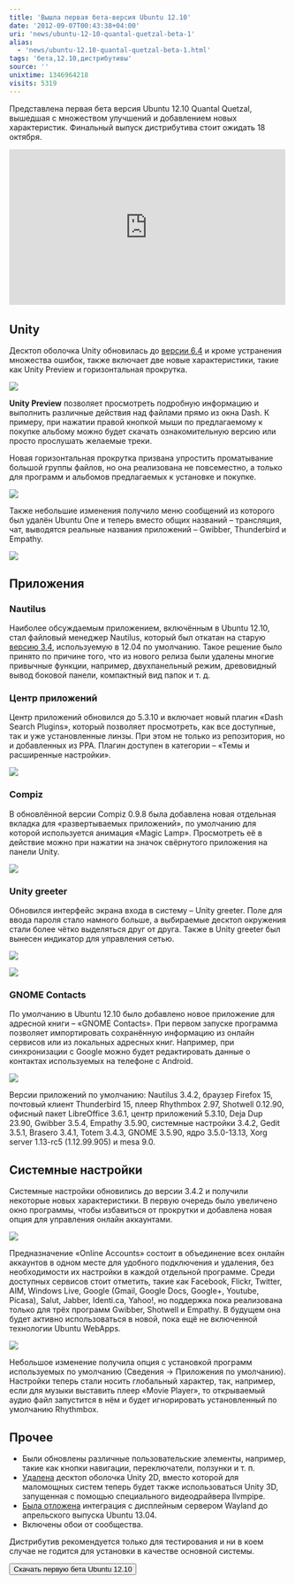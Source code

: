 ```yaml
---
title: 'Вышла первая бета-версия Ubuntu 12.10'
date: '2012-09-07T00:43:38+04:00'
uri: 'news/ubuntu-12-10-quantal-quetzal-beta-1'
alias: 
  - 'news/ubuntu-12.10-quantal-quetzal-beta-1.html'
tags: 'бета,12.10,дистрибутивы'
source: ''
unixtime: 1346964218
visits: 5319
---
```

Представлена первая бета версия Ubuntu 12.10 Quantal Quetzal, вышедшая с множеством улучшений и добавлением новых характеристик. Финальный выпуск дистрибутива стоит ожидать 18 октября.

<iframe width="500" height="281" src="http://www.youtube.com/embed/fb6IH8GMndk" frameborder="0" allowfullscreen=""></iframe> 

## Unity

Десктоп оболочка Unity обновилась до [версии 6.4](news/unity-6-4) и кроме устранения множества ошибок, также включает две новые характеристики, такие как Unity Preview и горизонтальная прокрутка.

[![](img/2012/09/07/00-00/unity-6-4-11-7915901782-o.jpg)](img/2012/09/07/00-00/unity-6-4-11-7915901782-o.jpg)

**Unity Preview** позволяет просмотреть подробную информацию и выполнить различные действия над файлами прямо из окна Dash. К примеру, при нажатии правой кнопкой мыши по предлагаемому к покупке альбому можно будет скачать ознакомительную версию или просто прослушать желаемые треки.

Новая горизонтальная прокрутка призвана упростить проматывание большой группы файлов, но она реализована не повсеместно, а только для программ и альбомов предлагаемых к установке и покупке.

[![](img/2012/09/07/00-00/unity-6-4-7-7915905572-o.jpg)](img/2012/09/07/00-00/unity-6-4-7-7915905572-o.jpg)

Также небольшие изменения получило меню сообщений из которого был удалён Ubuntu One и теперь вместо общих названий – трансляция, чат, выводятся реальные названия приложений – Gwibber, Thunderbird и Empathy.

[![](img/2012/09/07/00-00/ubuntu-12-10-beta-1-3-7945324918-o.jpg)](img/2012/09/07/00-00/ubuntu-12-10-beta-1-3-7945324918-o.jpg)

## Приложения

### Nautilus

Наиболее обсуждаемым приложением, включённым в Ubuntu 12.10, стал файловый менеджер Nautilus, который был откатан на старую [версию 3.4](news/nautilus-3-4-in-ubuntu-12-10), используемую в 12.04 по умолчанию. Такое решение было принято по причине того, что из нового релиза были удалены многие привычные функции, например, двухпанельный режим, древовидный вывод боковой панели, компактный вид папок и т. д.

### Центр приложений

Центр приложений обновился до 5.3.10 и включает новый плагин «Dash Search Plugins», который позволяет просмотреть, как все доступные, так и уже установленные линзы. При этом не только из репозитория, но и добавленных из PPA. Плагин доступен в категории – «Темы и расширенные настройки».

[![](img/2012/09/07/00-00/ubuntu-12-10-beta-1-7-7945324074-o.jpg)](img/2012/09/07/00-00/ubuntu-12-10-beta-1-7-7945324074-o.jpg)

### Compiz

В обновлённой версии Compiz 0.9.8 была добавлена новая отдельная вкладка для «развертываемых приложений», по умолчанию для которой используется анимация «Magic Lamp». Просмотреть её в действие можно при нажатии на значок свёрнутого приложения на панели Unity.

[![](img/2012/09/07/00-00/ubuntu-12-10-beta-1-6-7945324402-o.jpg)](img/2012/09/07/00-00/ubuntu-12-10-beta-1-6-7945324402-o.jpg)

### Unity greeter

Обновился интерфейс экрана входа в систему – Unity greeter. Поле для ввода пароля стало намного больше, а выбираемые десктоп окружения стали более чётко выделяться друг от друга. Также в Unity greeter был вынесен индикатор для управления сетью.

[![](img/2012/09/07/00-00/ubuntu-12-10-beta-1-5-7945324612-o.jpg)](img/2012/09/07/00-00/ubuntu-12-10-beta-1-5-7945324612-o.jpg)

[![](img/2012/09/07/00-00/ubuntu-12-10-beta-1-1-7945325590-o.jpg)](img/2012/09/07/00-00/ubuntu-12-10-beta-1-1-7945325590-o.jpg)

### GNOME Contacts

По умолчанию в Ubuntu 12.10 было добавлено новое приложение для адресной книги – «GNOME Contacts». При первом запуске программа позволяет импортировать сохранённую информацию из онлайн сервисов или из локальных адресных книг. Например, при синхронизации с Google можно будет редактировать данные о контактах используемых на телефоне с Android.

[![](img/2012/09/07/00-00/ubuntu-12-10-beta-1-8-7945323678-o.jpg)](img/2012/09/07/00-00/ubuntu-12-10-beta-1-8-7945323678-o.jpg)

Версии приложений по умолчанию: Nautilus 3.4.2, браузер Firefox 15, почтовый клиент Thunderbird 15, плеер Rhythmbox 2.97, Shotwell 0.12.90, офисный пакет LibreOffice 3.6.1, центр приложений 5.3.10, Deja Dup 23.90, Gwibber 3.5.4, Empathy 3.5.90, системные настройки 3.4.2, Gedit 3.5.1, Brasero 3.4.1, Totem 3.4.3, GNOME 3.5.90, ядро 3.5.0-13.13, Xorg server 1.13-rc5 (1.12.99.905) и mesa 9.0.

## Системные настройки

Системные настройки обновились до версии 3.4.2 и получили некоторые новых характеристики. В первую очередь было увеличено окно программы, чтобы избавиться от прокрутки и добавлена новая опция для управления онлайн аккаунтами.

[![](img/2012/09/07/00-00/ubuntu-12-10-beta-1-2-7945325350-o.jpg)](img/2012/09/07/00-00/ubuntu-12-10-beta-1-2-7945325350-o.jpg)

Предназначение «Online Accounts» состоит в объединение всех онлайн аккаунтов в одном месте для удобного подключения и удаления, без необходимости их настройки в каждой отдельной программе. Среди доступных сервисов стоит отметить, такие как Facebook, Flickr, Twitter, AIM, Windows Live, Google (Gmail, Google Docs, Google+, Youtube, Picasa), Salut, Jabber, Identi.ca, Yahoo!, но поддержка пока реализована только для трёх программ Gwibber, Shotwell и Empathy. В будущем она будет активно использоваться в новой, пока ещё не включенной технологии Ubuntu WebApps.

[![](img/2012/09/07/00-00/ubuntu-12-10-beta-1-4-7945324772-o.jpg)](img/2012/09/07/00-00/ubuntu-12-10-beta-1-4-7945324772-o.jpg)

Небольшое изменение получила опция с установкой программ используемых по умолчанию (Сведения → Приложения по умолчанию). Настройки теперь стали носить глобальный характер, так, например, если для музыки выставить плеер «Movie Player», то открываемый аудио файл запустится в нём и будет игнорировать установленный по умолчанию Rhythmbox.

## Прочее

*   Были обновлены различные пользовательские элементы, например, такие как кнопки навигации, переключатели, ползунки и т. п.
*   [Удалена](news/unity-2d-removed) десктоп оболочка Unity 2D, вместо которой для маломощных систем теперь будет также использоваться Unity 3D, запущенная с помощью специального видеодрайвера llvmpipe.
*   [Была отложена](news/ubuntu-delays-wayland) интеграция с дисплейным сервером Wayland до апрельского выпуска Ubuntu 13.04.
*   Включены обои от сообщества.

Дистрибутив рекомендуется только для тестирования и ни в коем случае не годится для установки в качестве основной системы.

[<button>Скачать первую бета Ubuntu 12.10</button>](http://releases.ubuntu.com/quantal/)
